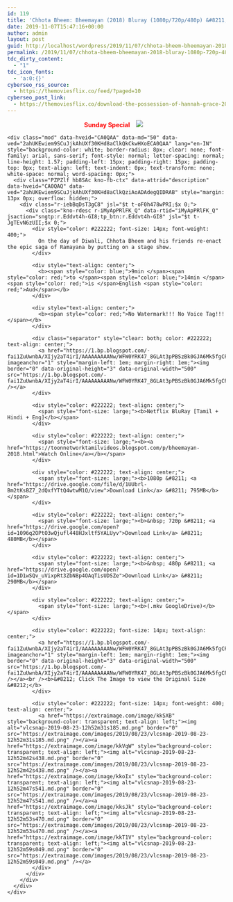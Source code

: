 ```yaml
---
id: 119
title: 'Chhota Bheem: Bheemayan (2018) Bluray (1080p/720p/480p) &#8211; Multi Aud [Tamil +Hindi +English] &#8211; x264 &#8211; (800MB/500MB/300MB)'
date: 2019-11-07T15:47:16+00:00
author: admin
layout: post
guid: http://localhost/wordpress/2019/11/07/chhota-bheem-bheemayan-2018-bluray-1080p-720p-480p-multi-aud-tamil-hindi-english-x264-800mb-500mb-300mb/
permalink: /2019/11/07/chhota-bheem-bheemayan-2018-bluray-1080p-720p-480p-multi-aud-tamil-hindi-english-x264-800mb-500mb-300mb/
tdc_dirty_content:
  - "1"
tdc_icon_fonts:
  - 'a:0:{}'
cyberseo_rss_source:
  - https://themoviesflix.co/feed/?paged=10
cyberseo_post_link:
  - https://themoviesflix.co/download-the-possession-of-hannah-grace-2018-hindi-480p-720p-1080p/
---
```

<div dir="ltr" style="text-align: left;" trbidi="on">
  <div dir="ltr" style="text-align: left;" trbidi="on">
    <div style="text-align: center;">
      <b><span style="color: red; font-family: "arial" , "helvetica" , sans-serif;">Sunday Special</span></b><a href="https://1.bp.blogspot.com/-BZNfE34WS-g/XV-TS8794qI/AAAAAAAAAt8/ovz503Wpbv8kNiZj2dJs9dp7mjD59XISwCLcBGAs/s1600/vlcsnap-2019-08-23-12h47m38s828.png" imageanchor="1" style="background-color: white; font-family: arial, sans-serif; margin-left: 1em; margin-right: 1em;"><img border="0" data-original-height="900" data-original-width="1600" src="https://1.bp.blogspot.com/-BZNfE34WS-g/XV-TS8794qI/AAAAAAAAAt8/ovz503Wpbv8kNiZj2dJs9dp7mjD59XISwCLcBGAs/s1600/vlcsnap-2019-08-23-12h47m38s828.png" /></a>
    </div>
    
    <div class="mod" data-hveid="CA0QAA" data-md="50" data-ved="2ahUKEwiem9SCuJjkAhUXf30KHd8aClkQkCkwHXoECA0QAA" lang="en-IN" style="background-color: white; border-radius: 8px; clear: none; font-family: arial, sans-serif; font-style: normal; letter-spacing: normal; line-height: 1.57; padding-left: 15px; padding-right: 15px; padding-top: 0px; text-align: left; text-indent: 0px; text-transform: none; white-space: normal; word-spacing: 0px;">
      <div class="PZPZlf hb8SAc kno-fb-ctx" data-attrid="description" data-hveid="CA0QAQ" data-ved="2ahUKEwiem9SCuJjkAhUXf30KHd8aClkQziAoADAdegQIDRAB" style="margin: 13px 0px; overflow: hidden;">
        <div class="r-iebBqDsT3gC8" jsl="$t t-oF0h478wPRI;$x 0;">
          <div class="kno-rdesc r-iMyApPRlFK_Q" data-rtid="iMyApPRlFK_Q" jsaction="sngtp:r.Eddvt4h-GI8;tp_btn:r.Eddvt4h-GI8" jsl="$t t-JgTEvN6zUII;$x 0;">
            <div style="color: #222222; font-size: 14px; font-weight: 400;">
              On the day of Diwali, Chhota Bheem and his friends re-enact the epic saga of Ramayana by putting on a stage show.
            </div>
            
            <div style="text-align: center;">
              <b><span style="color: blue;">9min </span><span style="color: red;">to </span><span style="color: blue;">14min </span><span style="color: red;">is </span>English <span style="color: red;">Aud</span></b>
            </div>
            
            <div style="text-align: center;">
              <b><span style="color: red;">No Watermark!!! No Voice Tag!!!</span></b>
            </div>
            
            <div class="separator" style="clear: both; color: #222222; text-align: center;">
              <a href="https://1.bp.blogspot.com/-fai1ZuUwnbA/XIjy2aT4irI/AAAAAAAAANw/WFW0YRK47_8GLAt3pPBSzBk0GJA6Mk5fgCPcBGAYYCw/s1600/torrborder.gif" imageanchor="1" style="margin-left: 1em; margin-right: 1em;"><img border="0" data-original-height="3" data-original-width="500" src="https://1.bp.blogspot.com/-fai1ZuUwnbA/XIjy2aT4irI/AAAAAAAAANw/WFW0YRK47_8GLAt3pPBSzBk0GJA6Mk5fgCPcBGAYYCw/s1600/torrborder.gif" /></a>
            </div>
            
            <div style="color: #222222; text-align: center;">
              <span style="font-size: large;"><b>Netflix BluRay [Tamil + Hindi + Eng]</b></span>
            </div>
            
            <div style="color: #222222; text-align: center;">
              <span style="font-size: large;"><b><a href="https://toonnetworktamilvideos.blogspot.com/p/bheemayan-2018.html">Watch Online</a></b></span>
            </div>
            
            <div style="color: #222222; text-align: center;">
              <span style="font-size: large;"><b>1080p &#8211; <a href="https://drive.google.com/file/d/1UUbrl-Bm2tKsBZ7_2dQxfYTtQ4wtwM1Q/view">Download Link</a> &#8211; 795MB</b></span>
            </div>
            
            <div style="color: #222222; text-align: center;">
              <span style="font-size: large;"><b>&nbsp; 720p &#8211; <a href="https://drive.google.com/open?id=1096q2OPtO3wQjufl448HJxltf5YALUyv">Download Link</a> &#8211; 480MB</b></span>
            </div>
            
            <div style="color: #222222; text-align: center;">
              <span style="font-size: large;"><b>&nbsp; 480p &#8211; <a href="https://drive.google.com/open?id=1D1wSQv_uVixpRt3ZbN8p4OAqTisUDSZe">Download Link</a> &#8211; 290MB</b></span>
            </div>
            
            <div style="color: #222222; text-align: center;">
              <span style="font-size: large;"><b>(.mkv GoogleDrive)</b></span>
            </div>
            
            <div style="color: #222222; font-size: 14px; text-align: center;">
              <a href="https://1.bp.blogspot.com/-fai1ZuUwnbA/XIjy2aT4irI/AAAAAAAAANw/WFW0YRK47_8GLAt3pPBSzBk0GJA6Mk5fgCPcBGAYYCw/s1600/torrborder.gif" imageanchor="1" style="margin-left: 1em; margin-right: 1em;"><img border="0" data-original-height="3" data-original-width="500" src="https://1.bp.blogspot.com/-fai1ZuUwnbA/XIjy2aT4irI/AAAAAAAAANw/WFW0YRK47_8GLAt3pPBSzBk0GJA6Mk5fgCPcBGAYYCw/s1600/torrborder.gif" /></a><br /><b>&#8212; Click The Image to view the Original Size &#8212;</b>
            </div>
            
            <div style="color: #222222; font-size: 14px; font-weight: 400; text-align: center;">
              <a href="https://extraimage.com/image/kkSXB" style="background-color: transparent; text-align: left;"><img alt="vlcsnap-2019-08-23-12h52m31s185.md.png" border="0" src="https://extraimage.com/images/2019/08/23/vlcsnap-2019-08-23-12h52m31s185.md.png" /></a><a href="https://extraimage.com/image/kkVqW" style="background-color: transparent; text-align: left;"><img alt="vlcsnap-2019-08-23-12h52m42s438.md.png" border="0" src="https://extraimage.com/images/2019/08/23/vlcsnap-2019-08-23-12h52m42s438.md.png" /></a><a href="https://extraimage.com/image/kkoIx" style="background-color: transparent; text-align: left;"><img alt="vlcsnap-2019-08-23-12h52m47s541.md.png" border="0" src="https://extraimage.com/images/2019/08/23/vlcsnap-2019-08-23-12h52m47s541.md.png" /></a><a href="https://extraimage.com/image/kksJk" style="background-color: transparent; text-align: left;"><img alt="vlcsnap-2019-08-23-12h52m53s470.md.png" border="0" src="https://extraimage.com/images/2019/08/23/vlcsnap-2019-08-23-12h52m53s470.md.png" /></a><a href="https://extraimage.com/image/kkT1V" style="background-color: transparent; text-align: left;"><img alt="vlcsnap-2019-08-23-12h52m59s049.md.png" border="0" src="https://extraimage.com/images/2019/08/23/vlcsnap-2019-08-23-12h52m59s049.md.png" /></a>
            </div>
          </div>
        </div>
      </div>
    </div>
  </div>
</div>